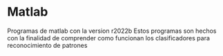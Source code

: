# Matlab
Programas de matlab con la version r2022b
Estos programas son hechos con la finalidad de comprender como funcionan los clasificadores para reconocimiento de patrones
